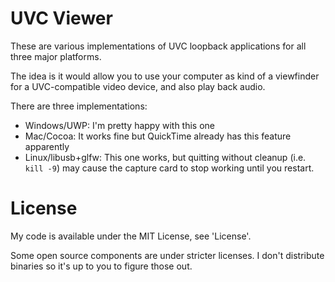# UVC Viewer
These are various implementations of UVC loopback applications for all three major platforms.

The idea is it would allow you to use your computer as kind of a viewfinder for a UVC-compatible video device, and also play back audio.

There are three implementations:
* Windows/UWP: I'm pretty happy with this one
* Mac/Cocoa: It works fine but QuickTime already has this feature apparently
* Linux/libusb+glfw: This one works, but quitting without cleanup (i.e. `kill -9`) may cause the capture card to stop working until you restart.

# License
My code is available under the MIT License, see 'License'.

Some open source components are under stricter licenses. I don't distribute binaries so it's up to you to figure those out.